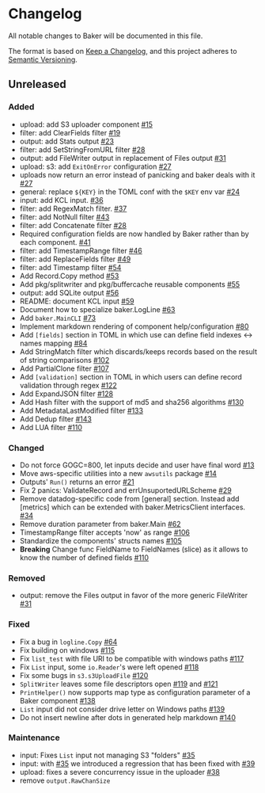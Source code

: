 # Changelog

All notable changes to Baker will be documented in this file.

The format is based on [Keep a Changelog](https://keepachangelog.com/en/1.0.0/),
and this project adheres to [Semantic Versioning](https://semver.org/spec/v2.0.0.html).

## Unreleased

### Added

- upload: add S3 uploader component [#15](https://github.com/AdRoll/baker/pull/15)
- filter: add ClearFields filter [#19](https://github.com/AdRoll/baker/pull/19)
- output: add Stats output [#23](https://github.com/AdRoll/baker/pull/23)
- filter: add SetStringFromURL filter [#28](https://github.com/AdRoll/baker/pull/28)
- output: add FileWriter output in replacement of Files output  [#31](https://github.com/AdRoll/baker/pull/31)
- upload: s3: add `ExitOnError` configuration [#27](https://github.com/AdRoll/baker/pull/27)
- uploads now return an error instead of panicking and baker deals with it [#27](https://github.com/AdRoll/baker/pull/27)
- general: replace `${KEY}` in the TOML conf with the `$KEY` env var [#24](https://github.com/AdRoll/baker/pull/24)
- input: add KCL input. [#36](https://github.com/AdRoll/baker/pull/36)
- filter: add RegexMatch filter. [#37](https://github.com/AdRoll/baker/pull/37)
- filter: add NotNull filter [#43](https://github.com/AdRoll/baker/pull/43)
- filter: add Concatenate filter [#28](https://github.com/AdRoll/baker/pull/33)
- Required configuration fields are now handled by Baker rather than by each component. [#41](https://github.com/AdRoll/baker/pull/41)
- filter: add TimestampRange filter [#46](https://github.com/AdRoll/baker/pull/46)
- filter: add ReplaceFields filter [#49](https://github.com/AdRoll/baker/pull/49)
- filter: add Timestamp filter [#54](https://github.com/AdRoll/baker/pull/54)
- Add Record.Copy method [#53](https://github.com/AdRoll/baker/pull/53)
- Add pkg/splitwriter and pkg/buffercache reusable components [#55](https://github.com/AdRoll/baker/pull/55)
- output: add SQLite output [#56](https://github.com/AdRoll/baker/pull/56)
- README: document KCL input [#59](https://github.com/AdRoll/baker/pull/59)
- Document how to specialize baker.LogLine [#63](https://github.com/AdRoll/baker/pull/63)
- Add `baker.MainCLI` [#73](https://github.com/AdRoll/baker/pull/73)
- Implement markdown rendering of component help/configuration [#80](https://github.com/AdRoll/baker/pull/80)
- Add `[fields]` section in TOML in which use can define field indexes <-> names mapping [#84](https://github.com/AdRoll/baker/pull/84)
- Add StringMatch filter which discards/keeps records based on the result of string comparisons  [#102](https://github.com/AdRoll/baker/pull/102)
- Add PartialClone filter [#107](https://github.com/AdRoll/baker/pull/107)
- Add `[validation]` section in TOML in which users can define record validation through regex [#122](https://github.com/AdRoll/baker/pull/122)
- Add ExpandJSON filter [#128](https://github.com/AdRoll/baker/pull/128)
- Add Hash filter with the support of md5 and sha256 algorithms [#130](https://github.com/AdRoll/baker/pull/130)
- Add MetadataLastModified filter [#133](https://github.com/AdRoll/baker/pull/133)
- Add Dedup filter [#143](https://github.com/AdRoll/baker/pull/143)
- Add LUA filter [#110](https://github.com/AdRoll/baker/pull/110)

### Changed

- Do not force GOGC=800, let inputs decide and user have final word [#13](https://github.com/AdRoll/baker/pull/13)
- Move aws-specific utilities into a new `awsutils` package [#14](https://github.com/AdRoll/baker/pull/14)
- Outputs' `Run()` returns an error [#21](https://github.com/AdRoll/baker/pull/21)
- Fix 2 panics: ValidateRecord and errUnsuportedURLScheme [#29](https://github.com/AdRoll/baker/pull/29)
- Remove datadog-specific code from [general] section. Instead add [metrics] which can be extended with baker.MetricsClient interfaces. [#34](https://github.com/AdRoll/baker/pull/34)
- Remove duration parameter from baker.Main [#62](https://github.com/AdRoll/baker/pull/62)
- TimestampRange filter accepts 'now' as range [#106](https://github.com/AdRoll/baker/pull/106)
- Standardize the components' structs names [#105](https://github.com/AdRoll/baker/pull/105)
- **Breaking** Change func FieldName to FieldNames (slice) as it allows to know the number of defined fields [#110](https://github.com/AdRoll/baker/pull/110)

### Removed

- output: remove the Files output in favor of the more generic FileWriter [#31](https://github.com/AdRoll/baker/pull/31)

### Fixed

- Fix a bug in `logline.Copy` [#64](https://github.com/AdRoll/baker/pull/64)
- Fix building on windows [#115](https://github.com/AdRoll/baker/issues/115)
- Fix `list_test` with file URI to be compatible with windows paths [#117](https://github.com/AdRoll/baker/pull/117)
- Fix `List` input, some `io.Reader`'s were left opened [#118](https://github.com/AdRoll/baker/pull/118)
- Fix some bugs in `s3.s3UploadFile` [#120](https://github.com/AdRoll/baker/pull/120)
- `SplitWriter` leaves some file descriptors open [#119](https://github.com/AdRoll/baker/pull/119) and [#121](https://github.com/AdRoll/baker/pull/121)
- `PrintHelper()` now supports map type as configuration parameter of a Baker component [#138](https://github.com/AdRoll/baker/pull/138)
- `List` input did not consider drive letter on Windows paths [#139](https://github.com/AdRoll/baker/pull/139)
- Do not insert newline after dots in generated help markdown [#140](https://github.com/AdRoll/baker/pull/140)

### Maintenance

- input: Fixes `List` input not managing S3 "folders" [#35](https://github.com/AdRoll/baker/pull/35)
- input: with [#35](https://github.com/AdRoll/baker/pull/35) we introduced a regression that has been fixed with [#39](https://github.com/AdRoll/baker/pull/39)
- upload: fixes a severe concurrency issue in the uploader [#38](https://github.com/AdRoll/baker/pull/38)
- remove `output.RawChanSize`
